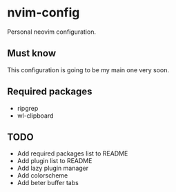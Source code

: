 # nvim-config

Personal neovim configuration.

## Must know

This configuration is going to be my main one very soon.

## Required packages

- ripgrep
- wl-clipboard

## TODO

- Add required packages list to README
- Add plugin list to README
- Add lazy plugin manager
- Add colorscheme
- Add beter buffer tabs
